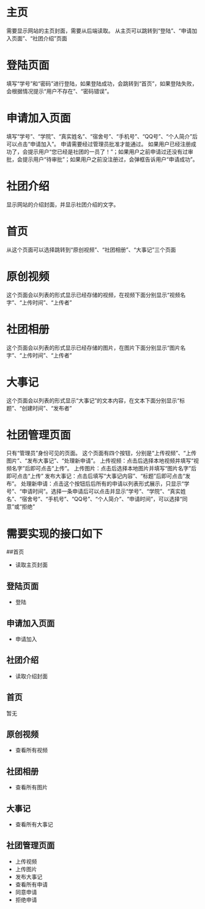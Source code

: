 # 主页
需要显示网站的主页封面，需要从后端读取。
从主页可以跳转到“登陆”、“申请加入页面”、“社团介绍”页面
# 登陆页面
填写“学号”和“密码”进行登陆，如果登陆成功，会跳转到“首页”，如果登陆失败，会根据情况提示“用户不存在”、“密码错误”。
# 申请加入页面
填写“学号”、“学院”、“真实姓名”、“宿舍号”、“手机号”、“QQ号”、“个人简介”后可以点击“申请加入”。
申请需要经过管理员批准才能通过。
如果用户已经注册成功了，会提示用户“您已经是社团的一员了！”；如果用户之前申请过还没有过审批，会提示用户“待审批”；如果用户之前没注册过，会弹框告诉用户“申请成功”。
# 社团介绍
显示网站的介绍封面，并显示社团介绍的文字。
# 首页
从这个页面可以选择跳转到“原创视频”、“社团相册”、“大事记”三个页面
# 原创视频
这个页面会以列表的形式显示已经存储的视频，在视频下面分别显示“视频名字”、“上传时间”、“上传者”
# 社团相册
这个页面会以列表的形式显示已经存储的图片，在图片下面分别显示“图片名字”、“上传时间”、“上传者”
# 大事记
这个页面会以列表的形式显示“大事记”的文本内容，在文本下面分别显示“标题”、“创建时间”、“发布者”
# 社团管理页面
只有“管理员”身份可见的页面。
这个页面有四个按钮，分别是“上传视频”、“上传图片”、“发布大事记”、“处理新申请”。
上传视频：点击后选择本地视频并填写“视频名字”后即可点击“上传”。
上传图片：点击后选择本地图片并填写“图片名字”后即可点击“上传”
发布大事记：点击后填写“大事记内容”、“标题”后即可点击“发布”。
处理新申请：点击这个按钮后后所有的申请以列表形式展示，只显示“学号”、“申请时间”。选择一条申请后可以点击并显示“学号”、“学院”、“真实姓名”、“宿舍号”、“手机号”、“QQ号”、“个人简介”、“申请时间”，可以选择“同意”或“拒绝”
# 需要实现的接口如下
##首页
- 读取主页封面
## 登陆页面
- 登陆
## 申请加入页面
- 申请加入
## 社团介绍
- 读取介绍封面
## 首页
暂无
## 原创视频
- 查看所有视频
## 社团相册
- 查看所有图片
## 大事记
- 查看所有大事记
## 社团管理页面
- 上传视频
- 上传图片
- 发布大事记
- 查看所有申请
- 同意申请
- 拒绝申请
